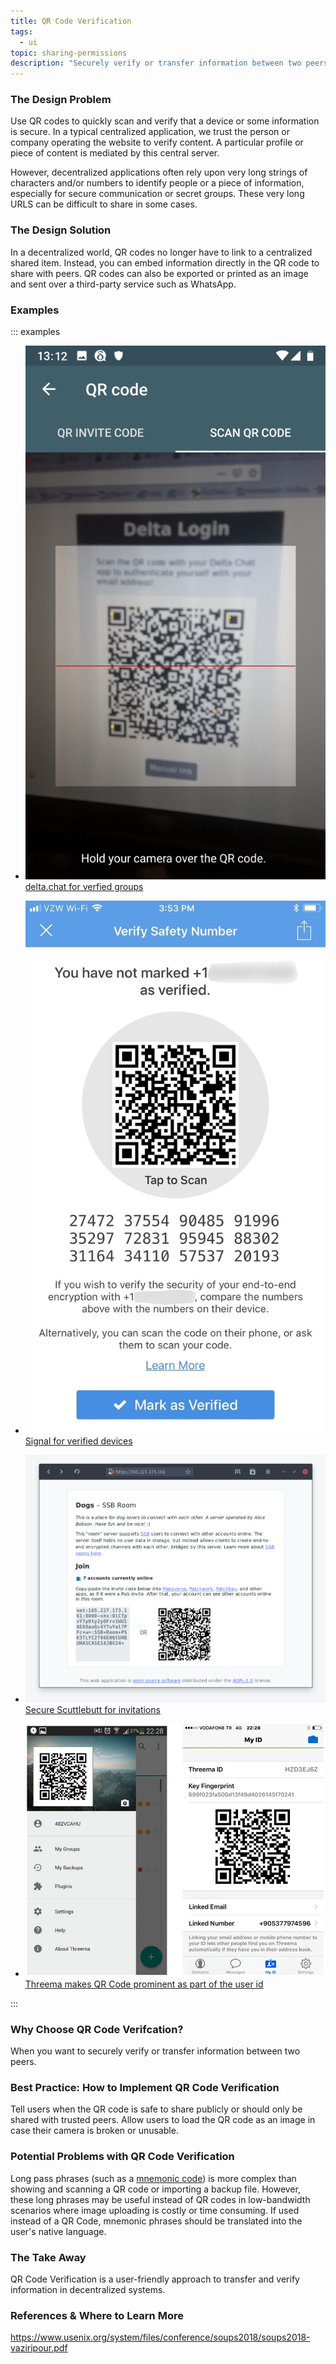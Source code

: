 ```yaml
---
title: QR Code Verification
tags:
  - ui
topic: sharing-permissions
description: "Securely verify or transfer information between two peers."
---
```


### The Design Problem

Use QR codes to quickly scan and verify that a device or some information is secure. In a typical centralized application, we trust the person or company operating the website to verify content. A particular profile or piece of content is mediated by this central server.

However, decentralized applications often rely upon very long strings of characters and/or numbers to identify people or a piece of information, especially for secure communication or secret groups. These very long URLS can be difficult to share in some cases.

### The Design Solution

In a decentralized world, QR codes no longer have to link to a centralized shared item. Instead, you can embed information directly in the QR code to share with peers. QR codes can also be exported or printed as an image and sent over a third-party service such as WhatsApp.

### Examples

::: examples

- [![QR Codes in Delta.Chat](qr-code-deltachat.png) delta.chat for verfied groups](qr-code-deltachat.png)

- [![QR Codes in Signal](qr-code-signal.png) Signal for verified devices](qr-code-signal.png)

- [![QR Codes in SSB](qr-code-ssb.png) Secure Scuttlebutt for invitations](qr-code-ssb.png)

- [![QR Codes in Threema](qr-code-threema.png) Threema makes QR Code prominent as part of the user id](qr-code-threema.png)

::: 

### Why Choose QR Code Verifcation?

When you want to securely verify or transfer information between two peers.

### Best Practice: How to Implement QR Code Verification

Tell users when the QR code is safe to share publicly or should only be shared with trusted peers.
Allow users to load the QR code as an image in case their camera is broken or unusable.

### Potential Problems with QR Code Verification

Long pass phrases (such as a [mnemonic code](https://en.wikipedia.org/wiki/Mnemonic)) is more complex than showing and scanning a QR code or importing a backup file. However, these long phrases may be useful instead of QR codes in low-bandwidth scenarios where image uploading is costly or time consuming. If used instead of a QR Code, mnemonic phrases should be translated into the user's native language.

### The Take Away

QR Code Verification is a user-friendly approach to transfer and verify information in decentralized systems.

### References & Where to Learn More

https://www.usenix.org/system/files/conference/soups2018/soups2018-vaziripour.pdf
